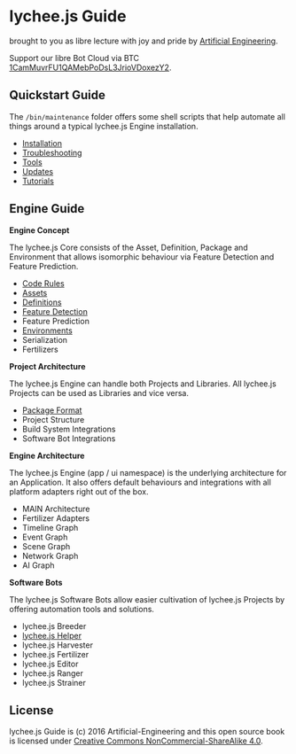 
# lychee.js Guide

brought to you as libre lecture with joy and pride by [Artificial Engineering](http://artificial.engineering).

Support our libre Bot Cloud via BTC [1CamMuvrFU1QAMebPoDsL3JrioVDoxezY2](bitcoin:1CamMuvrFU1QAMebPoDsL3JrioVDoxezY2?amount=0.5&label=lychee.js%20Support).



## Quickstart Guide

The `/bin/maintenance` folder offers some shell
scripts that help automate all things around a
typical lychee.js Engine installation.

- [Installation](./quickstart/Installation.md)
- [Troubleshooting](./quickstart/Troubleshooting.md)
- [Tools](./quickstart/Tools.md)
- [Updates](./quickstart/Updates.md)
- [Tutorials](./tutorials)



## Engine Guide

**Engine Concept**

The lychee.js Core consists of the Asset, Definition,
Package and Environment that allows isomorphic behaviour
via Feature Detection and Feature Prediction.

- [Code Rules](./engine-concept/Code-Rules.md)
- [Assets](./engine-concept/Assets.md)
- [Definitions](./engine-concept/Definitions.md)
- [Feature Detection](./engine-concept/Feature-Detection.md)
- Feature Prediction
- [Environments](./engine-concept/Environments.md)
- Serialization
- Fertilizers

**Project Architecture**

The lychee.js Engine can handle both Projects and
Libraries. All lychee.js Projects can be used as
Libraries and vice versa.

- [Package Format](./project-architecture/Package-Format.md)
- Project Structure
- Build System Integrations
- Software Bot Integrations

**Engine Architecture**

The lychee.js Engine (app / ui namespace) is the
underlying architecture for an Application. It also
offers default behaviours and integrations with all
platform adapters right out of the box.

- MAIN Architecture
- Fertilizer Adapters
- Timeline Graph
- Event Graph
- Scene Graph
- Network Graph
- AI Graph

**Software Bots**

The lychee.js Software Bots allow easier cultivation
of lychee.js Projects by offering automation tools
and solutions.

- lychee.js Breeder
- [lychee.js Helper](./software-bots/lycheejs-helper.md)
- lychee.js Harvester
- lychee.js Fertilizer
- lychee.js Editor
- lychee.js Ranger
- lychee.js Strainer



## License

lychee.js Guide is (c) 2016 Artificial-Engineering and this open source book is licensed under
[Creative Commons NonCommercial-ShareAlike 4.0](https://creativecommons.org/licenses/by-nc-sa/4.0/).

